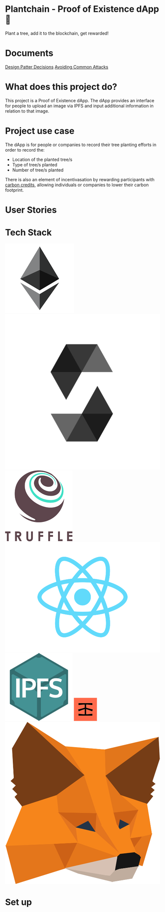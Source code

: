 <link href="public/css/style.css" rel="stylesheet"></link>

# Plantchain - Proof of Existence dApp 🌳
Plant a tree, add it to the blockchain, get rewarded!

# Documents
<a href="">Design Patter Decisions</a>
<a href="">Avoiding Common Attacks</a>

# What does this project do?
This project is a Proof of Existence dApp. The dApp provides an interface for people to upload an image via IPFS and input additional information in relation to that image.

# Project use case
The dApp is for people or companies to record their tree planting efforts in order to record the:
- Location of the planted tree/s
- Type of tree/s planted
- Number of tree/s planted

There is also an element of incentivasation by rewarding participants with <a href="https://en.wikipedia.org/wiki/Carbon_credit"> carbon credits</a>, allowing individuals or companies to lower their carbon footprint.

# User Stories



# Tech Stack
<img class="dapp-logo" src="public/Logos/ethereum.png">
<img class="dapp-logo" src="public/Logos/solidity.png">
<img class="dapp-logo" src="public/Logos/truffle.png">
<img class="dapp-logo" src="public/Logos/react.png">
<img class="dapp-logo" src="public/Logos/IPFS.png">
<img class="dapp-logo" src="public/Logos/infura.png">
<img class="dapp-logo" src="public/Logos/metamask.svg">


# Set up
